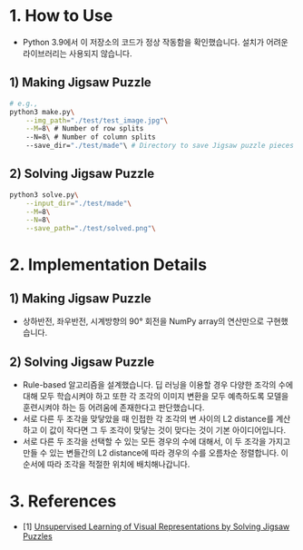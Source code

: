 # 1. How to Use
- Python 3.9에서 이 저장소의 코드가 정상 작동함을 확인했습니다. 설치가 어려운 라이브러리는 사용되지 않습니다.
## 1) Making Jigsaw Puzzle
```bash
# e.g.,
python3 make.py\
    --img_path="./test/test_image.jpg"\
    --M=8\ # Number of row splits
    --N=8\ # Number of column splits
    --save_dir="./test/made"\ # Directory to save Jigsaw puzzle pieces
```
## 2) Solving Jigsaw Puzzle
```bash
python3 solve.py\
    --input_dir="./test/made"\
    --M=8\
    --N=8\
    --save_path="./test/solved.png"\
```

# 2. Implementation Details
## 1) Making Jigsaw Puzzle
- 상하반전, 좌우반전, 시계방향의 90° 회전을 NumPy array의 연산만으로 구현했습니다.
## 2) Solving Jigsaw Puzzle
- Rule-based 알고리즘을 설계했습니다. 딥 러닝을 이용할 경우 다양한 조각의 수에 대해 모두 학습시켜야 하고 또한 각 조각의 이미지 변환을 모두 예측하도록 모델을 훈련시켜야 하는 등 어려움에 존재한다고 판단했습니다.
- 서로 다른 두 조각을 맞닿았을 때 인접한 각 조각의 변 사이의 L2 distance를 계산하고 이 값이 작다면 그 두 조각이 맞닿는 것이 맞다는 것이 기본 아이디어입니다.
- 서로 다른 두 조각을 선택할 수 있는 모든 경우의 수에 대해서, 이 두 조각을 가지고 만들 수 있는 변들간의 L2 distance에 따라 경우의 수를 오름차순 정렬합니다. 이 순서에 따라 조각을 적절한 위치에 배치해나갑니다. 

# 3. References
- [1] [Unsupervised Learning of Visual Representations by Solving Jigsaw Puzzles](https://arxiv.org/abs/1603.09246)

